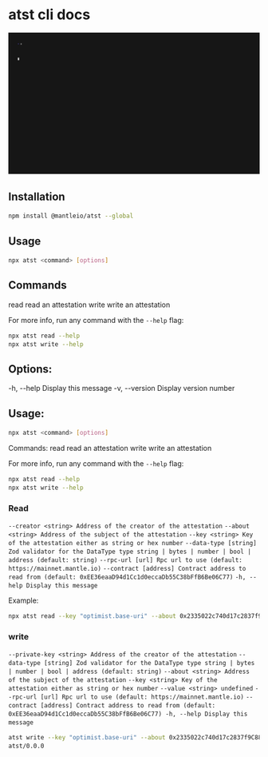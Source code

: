 # atst cli docs

![preview](../assets/preview.gif)

## Installation

```bash
npm install @mantleio/atst --global
```

## Usage

```bash
npx atst <command> [options]
```

## Commands

read read an attestation
write write an attestation

For more info, run any command with the `--help` flag:

```bash
npx atst read --help
npx atst write --help
```

## Options:

-h, --help Display this message
-v, --version Display version number

## Usage:

```bash
npx atst <command> [options]
```

Commands:
read read an attestation
write write an attestation

For more info, run any command with the `--help` flag:

```bash
npx atst read --help
npx atst write --help
```

### Read

`--creator <string> Address of the creator of the attestation`
`--about <string> Address of the subject of the attestation`
`--key <string> Key of the attestation either as string or hex number`
`--data-type [string] Zod validator for the DataType type string | bytes | number | bool | address (default: string)`
`--rpc-url [url] Rpc url to use (default: https://mainnet.mantle.io)`
`--contract [address] Contract address to read from (default: 0xEE36eaaD94d1Cc1d0eccaDb55C38bFfB6Be06C77)`
`-h, --help Display this message`

Example:

```bash
npx atst read --key "optimist.base-uri" --about 0x2335022c740d17c2837f9C884Bfe4fFdbf0A95D5 --creator 0x60c5C9c98bcBd0b0F2fD89B24c16e533BaA8CdA3
```

### write

`--private-key <string> Address of the creator of the attestation`
`--data-type [string] Zod validator for the DataType type string | bytes | number | bool | address (default: string)`
`--about <string> Address of the subject of the attestation`
`--key <string> Key of the attestation either as string or hex number`
`--value <string> undefined`
`--rpc-url [url] Rpc url to use (default: https://mainnet.mantle.io)`
`--contract [address] Contract address to read from (default: 0xEE36eaaD94d1Cc1d0eccaDb55C38bFfB6Be06C77) -h, --help Display this message`

```bash
atst write --key "optimist.base-uri" --about 0x2335022c740d17c2837f9C884Bfe4fFdbf0A95D5 --value "my attestation" --private-key 0xac0974bec39a17e36ba4a6b4d238ff944bacb478cbed5efcae784d7bf4f2ff80 --rpc-url http://localhost:8545
atst/0.0.0
```
